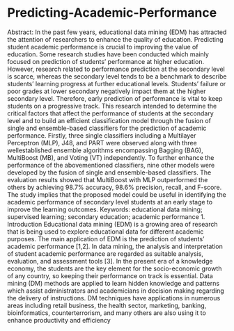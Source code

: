 # Predicting-Academic-Performance
Abstract: In the past few years, educational data mining (EDM) has attracted the attention of researchers to enhance the quality of education. Predicting student academic performance is crucial to improving the value of education. Some research studies have been conducted which mainly focused on prediction of students’ performance at higher education. However, research related to performance prediction at the secondary level is scarce, whereas the secondary level tends to be a benchmark to describe students’ learning progress at further educational levels. Students’ failure or poor grades at lower secondary negatively impact them at the higher secondary level. Therefore, early prediction of performance is vital to keep students on a progressive track. This research intended to determine the critical factors that affect the performance of students at the secondary level and to build an efficient classification model through the fusion of single and ensemble-based classifiers for the prediction of academic performance. Firstly, three single classifiers including a Multilayer Perceptron (MLP), J48, and PART were observed along with three wellestablished ensemble algorithms encompassing Bagging (BAG), MultiBoost (MB), and Voting (VT) independently. To further enhance the performance of the abovementioned classifiers, nine other models were developed by the fusion of single and ensemble-based classifiers. The evaluation results showed that MultiBoost with MLP outperformed the others by achieving 98.7% accuracy, 98.6% precision, recall, and F-score. The study implies that the proposed model could be useful in identifying the academic performance of secondary level students at an early stage to improve the learning outcomes. Keywords: educational data mining; supervised learning; secondary education; academic performance 1. Introduction Educational data mining (EDM) is a growing area of research that is being used to explore educational data for different academic purposes. The main application of EDM is the prediction of students’ academic performance [1,2]. In data mining, the analysis and interpretation of student academic performance are regarded as suitable analysis, evaluation, and assessment tools [3]. In the present era of a knowledge economy, the students are the key element for the socio-economic growth of any country, so keeping their performance on track is essential. Data mining (DM) methods are applied to learn hidden knowledge and patterns which assist administrators and academicians in decision making regarding the delivery of instructions. DM techniques have applications in numerous areas including retail business, the health sector, marketing, banking, bioinformatics, counterterrorism, and many others are also using it to enhance productivity and efficiency
